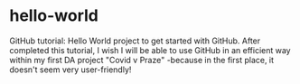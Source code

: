# hello-world
GitHub tutorial: Hello World project to get started with GitHub.
After completed this tutorial, I wish I will be able to use GitHub in an efficient way within my first DA project "Covid v Praze" -because in the first place, it doesn't seem very user-friendly!
